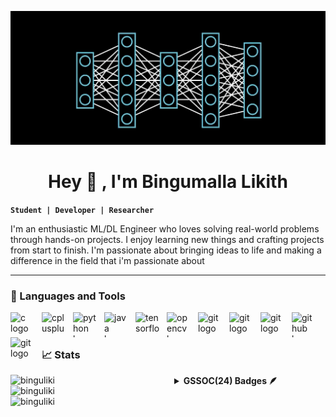 ![Banner](banner.gif)


<h1 align = "center" >Hey 👋 , I'm Bingumalla Likith </h1>

**`Student | Developer | Researcher`**

I'm an enthusiastic ML/DL Engineer who loves solving real-world problems through hands-on projects. I enjoy learning new things and crafting projects from start to finish. I'm passionate about bringing ideas to life and making a difference in the field that i'm passionate about

---
### 🧰 Languages and Tools
<img align = "left" src="https://cdn.jsdelivr.net/gh/devicons/devicon/icons/c/c-original.svg" height="40" width="40" style="padding-right: 10px;" alt="c logo" />
<img align = "left" src="https://cdn.jsdelivr.net/gh/devicons/devicon/icons/cplusplus/cplusplus-original.svg" height="40" width="40" style="padding-right: 10px;" alt="cplusplus logo" />
<img align = "left" src="https://cdn.jsdelivr.net/gh/devicons/devicon/icons/python/python-original.svg" height="40" width="40" style="padding-right: 10px;" alt="python logo" />
<img align = "left" src="https://cdn.jsdelivr.net/gh/devicons/devicon/icons/java/java-original.svg" height="40" width="40" style="padding-right: 10px;" alt="java logo" />
<img align = "left" src="https://cdn.jsdelivr.net/gh/devicons/devicon/icons/tensorflow/tensorflow-original.svg" height="40" width="40" style="padding-right: 10px;" alt="tensorflow logo" />
<img align = "left" src="https://cdn.jsdelivr.net/gh/devicons/devicon/icons/opencv/opencv-original.svg" height="40" width="40" style="padding-right: 10px;" alt="opencv logo" />
<img align = "left" src="https://upload.wikimedia.org/wikipedia/commons/0/05/Scikit_learn_logo_small.svg" height="40" width="40" style="padding-right: 10px;" alt="git logo" />
<img align = "left" src="https://seaborn.pydata.org/_images/logo-mark-lightbg.svg" height="40" width="40" style="padding-right: 10px;" alt="git logo" />
<img align = "left" src="https://cdn.jsdelivr.net/gh/devicons/devicon/icons/git/git-original.svg" height="40" width="40" style="padding-right: 10px;" alt="git logo" />
<img align = "left" src="https://cdn.jsdelivr.net/gh/devicons/devicon/icons/github/github-original.svg" height="40" width="40" alt="github logo" />
<img align = "left" src="https://devicons.railway.app/i/flask-light.svg" height="40" width="40" style="padding-right: 10px;" alt="git logo" />
<br/>

#

### 📈 Stats

<img  style="width:50%; float:left; height: auto; margin-right: 10px;" src="https://github-readme-stats.vercel.app/api?username=binguliki&show_icons=true&theme=github_dark" alt="binguliki">
<img  style="width:50%; float:left; height: auto; margin-right: 10px;" src="https://github-readme-streak-stats.herokuapp.com/?user=binguliki&theme=github-dark-blue" alt="binguliki">
<img  style="width:50%; float:left; height: auto; margin-right: 10px" src="https://github-readme-stats.vercel.app/api/top-langs?username=binguliki&show_icons=true&locale=en&layout=compact&theme=github_dark" alt="binguliki">

<details>	
 <summary><b>GSSOC(24) Badges 🪶</b></summary><br>
<div style='display:flex; align-items:center; gap: 10px;' align='center'><a href="https://gssoc.girlscript.tech/leaderboard">
<img src="https://raw.githubusercontent.com/girlscript/gssoc-website-new/main/public/badges/postman.png" width="100px" height="100px" />
  <img src="https://github.com/girlscript/gssoc-website-new/blob/main/public/badges/1.png" width="100px" height="100px" />
  <img src="https://github.com/girlscript/gssoc-website-new/blob/main/public/badges/2.png" width="100px" height="100px" />
  <img src="https://github.com/girlscript/gssoc-website-new/blob/main/public/badges/3.png" width="100px" height="100px" />
  <img src="https://github.com/girlscript/gssoc-website-new/blob/main/public/badges/4.png" width="100px" height="100px" />
</a>
</div>
</details>
